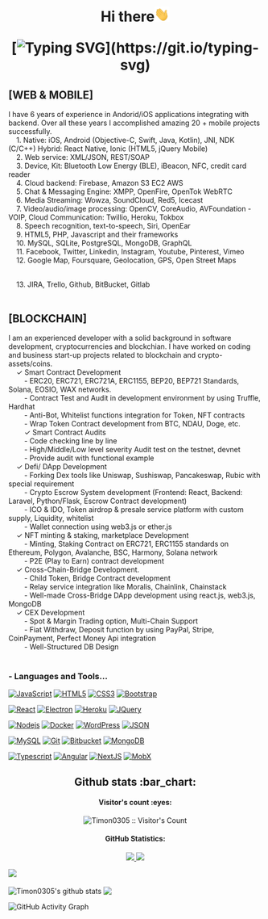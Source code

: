 <h1 align="center">Hi there<img src="https://raw.githubusercontent.com/KevinPatel04/KevinPatel04/master/Hi.gif" width="30px">

[![Typing SVG](https://readme-typing-svg.herokuapp.com?font=Architects+Daughter&color=7AF79A&size=30&lines=Hey!+I+am+software+developer;I+am+blockchain+Developer...;)](https://git.io/typing-svg)
  
  
  
  
</h1>

<h2>[WEB & MOBILE]</h2>  
 I have 6 years of experience  in Andorid/iOS applications integrating with backend. Over all these years I accomplished amazing 20 + mobile projects successfully.

 <br>
    &nbsp; &nbsp;    1. Native: iOS, Android (Objective-C, Swift, Java, Kotlin), JNI, NDK (C/C++)
         Hybrid: React Native, Ionic (HTML5, jQuery Mobile)
    
 <br>
    &nbsp; &nbsp;     2.  Web service: XML/JSON, REST/SOAP
  
<br>
   &nbsp; &nbsp;       3. Device, Kit: Bluetooth Low Energy (BLE), iBeacon, NFC, credit card reader
 
 <br>
    &nbsp; &nbsp;      4.  Cloud backend: Firebase, Amazon S3 EC2 AWS
   
 <br>
    &nbsp; &nbsp;    5. Chat & Messaging Engine: XMPP, OpenFire, OpenTok WebRTC
 
  <br>
     &nbsp; &nbsp;     6.  Media Streaming: Wowza, SoundCloud, Red5, Icecast

 <br>
    &nbsp; &nbsp;       7. Video/audio/image processing: OpenCV, CoreAudio, AVFoundation   - VOIP, Cloud 
	Communication: Twillio, Heroku, Tokbox

 <br>
    &nbsp; &nbsp;    8. Speech recognition, text-to-speech, Siri, OpenEar
  
 <br>
    &nbsp; &nbsp;     9. HTML5, PHP, Javascript and their frameworks
 
 <br>
    &nbsp; &nbsp;     10.  MySQL, SQLite, PostgreSQL, MongoDB, GraphQL

 <br>
    &nbsp; &nbsp;    11. Facebook, Twitter, Linkedin, Instagram, Youtube, Pinterest, Vimeo
  
 <br>
    &nbsp; &nbsp;     12. Google Map, Foursquare, Geolocation, GPS, Open Street Maps
 

 <br>    &nbsp; &nbsp;     13. JIRA, Trello, Github, BitBucket, Gitlab
<br>    &nbsp; &nbsp;

<h2>[BLOCKCHAIN]</h2>
I am an experienced developer with a solid background in software development, cryptocurrencies and blockchian. 
I have worked on coding and business start-up projects related to blockchain and crypto-assets/coins.
<br>
   &nbsp; &nbsp;    ✓ Smart Contract Development
   <br>
    &nbsp; &nbsp;  &nbsp; &nbsp; 
 - ERC20, ERC721, ERC721A, ERC1155, BEP20, BEP721 Standards, Solana, EOSIO, WAX networks.
 <br>
    &nbsp; &nbsp;  &nbsp; &nbsp; 
 - Contract Test and Audit in development environment by using Truffle, Hardhat
 <br>
    &nbsp; &nbsp;  &nbsp; &nbsp; 
 - Anti-Bot, Whitelist functions integration for Token, NFT contracts
<br>
    &nbsp; &nbsp;  &nbsp; &nbsp; 
 - Wrap Token Contract development from BTC, NDAU, Doge, etc.

<br>
    &nbsp; &nbsp;  &nbsp; &nbsp; 
✓ Smart Contract Audits

<br>
    &nbsp; &nbsp;  &nbsp; &nbsp; 
 - Code checking line by line

<br>
    &nbsp; &nbsp;  &nbsp; &nbsp; 
 - High/Middle/Low level severity Audit test on the testnet, devnet

<br>
    &nbsp; &nbsp;  &nbsp; &nbsp; 
 - Provide audit with functional example

<br>
    &nbsp; &nbsp; 
✓ Defi/ DApp Development

<br>
    &nbsp; &nbsp;  &nbsp; &nbsp; 
 - Forking Dex tools like Uniswap, Sushiswap, Pancakeswap, Rubic with special requirement

<br>
    &nbsp; &nbsp;  &nbsp; &nbsp; 
 - Crypto Escrow System development (Frontend: React, Backend: Laravel, Python/Flask, Escrow Contract development)

<br>
    &nbsp; &nbsp;  &nbsp; &nbsp; 
 - ICO & IDO, Token airdrop & presale service platform with custom supply, Liquidity, whitelist

<br>
    &nbsp; &nbsp;  &nbsp; &nbsp; 
 - Wallet connection using web3.js or ether.js

<br>
    &nbsp; &nbsp;  
✓ NFT minting & staking, marketplace Development

<br>
    &nbsp; &nbsp;  &nbsp; &nbsp; 
 - Minting, Staking Contract on ERC721, ERC1155 standards on Ethereum, Polygon, Avalanche, BSC, Harmony, Solana network

<br>
    &nbsp; &nbsp;  &nbsp; &nbsp; 
 -  P2E (Play to Earn) contract development

<br>
    &nbsp; &nbsp; 
✓ Cross-Chain-Bridge Development.

<br>
    &nbsp; &nbsp;  &nbsp; &nbsp; 
 - Child Token, Bridge Contract development

<br>
    &nbsp; &nbsp;  &nbsp; &nbsp; 
 - Relay service integration like Moralis, Chainlink, Chainstack

<br>
    &nbsp; &nbsp;  &nbsp; &nbsp; 
 - Well-made Cross-Bridge DApp development using react.js, web3.js, MongoDB

<br>
    &nbsp; &nbsp;  
 ✓ CEX Development 
 
 <br>
    &nbsp; &nbsp;  &nbsp; &nbsp; 
 - Spot & Margin Trading option, Multi-Chain Support

<br>
    &nbsp; &nbsp;  &nbsp; &nbsp; 
 - Fiat Withdraw, Deposit function by using PayPal, Stripe, CoinPayment, Perfect Money Api integration

<br>
    &nbsp; &nbsp;  &nbsp; &nbsp; 
 - Well-Structured DB Design

<br>
    &nbsp; &nbsp; 





### - Languages and Tools...

<p align="center">

  [![JavaScript](https://img.shields.io/badge/-JavaScript-black?style=flat&logo=javascript&link=https://github.com/BRdhanani)](https://github.com/Timon0305) 
  [![HTML5](https://img.shields.io/badge/-HTML5-E34F26?style=flat&logo=html5&logoColor=white&link=https://github.com/BRdhanani)](https://github.com/Timon0305) 
  [![CSS3](https://img.shields.io/badge/-CSS3-1572B6?style=flat&logo=css3&link=https://github.com/BRdhanani)](https://github.com/Timon0305) 
  [![Bootstrap](https://img.shields.io/badge/-Bootstrap-563D7C?style=flat&logo=bootstrap&link=https://github.com/BRdhanani)](https://github.com/Timon0305) 
  
  [![React](https://img.shields.io/badge/-React-black?style=flat&logo=react&link=https://github.com/BRdhanani)](https://github.com/Timon0305) 
  [![Electron](https://img.shields.io/badge/-Electron-gray?style=flat&logo=electron&link=https://github.com/BRdhanani)](https://github.com/Timon0305) 
  [![Heroku](https://img.shields.io/badge/-Heroku-gray?style=flat&logo=heroku&link=https://github.com/BRdhanani)](https://github.com/Timon0305) 
  [![JQuery](https://img.shields.io/badge/-JQuery-blue?style=flat&logo=jquery&link=https://github.com/BRdhanani)](https://github.com/Timon0305) 
  
  [![Nodejs](https://img.shields.io/badge/-Nodejs-green?style=flat&logo=Node.js&link=https://github.com/BRdhanani)](https://github.com/Timon0305) 
  [![Docker](https://img.shields.io/badge/-Docker-black?style=flat&logo=docker&link=https://github.com/BRdhanani)](https://github.com/Timon0305) 
  [![WordPress](https://img.shields.io/badge/-WordPress-blue?style=flat&logo=wordpress&link=https://github.com/BRdhanani)](https://github.com/Timon0305) 
  [![JSON](https://img.shields.io/badge/-json-02569B?style=flat&logo=json&link=https://github.com/BRdhanani)](https://github.com/Timon0305)
  
  [![MySQL](https://img.shields.io/badge/-MySQL-black?style=flat&logo=mysql&link=https://github.com/BRdhanani)](https://github.com/Timon0305)
  [![Git](https://img.shields.io/badge/-Git-black?style=flat&logo=git&link=https://github.com/BRdhanani)](https://github.com/BRdhanani) 
  [![Bitbucket](https://img.shields.io/badge/-Bitbucket-blue?style=flat&logo=bitbucket&link=https://github.com/BRdhanani)](https://github.com/Timon0305)
  [![MongoDB](https://img.shields.io/badge/-MongoDB-FCA121?style=flat&logo=mongodb&link=https://github.com/BRdhanani)](https://gitlab.com/Timon0305) 
  
  [![Typescript](https://img.shields.io/badge/-TypeScript-white?style=flat&logo=typescript&link=https://github.com/BRdhanani)](https://github.com/Timon0305)
  [![Angular](https://img.shields.io/badge/-Angular-red?style=flat&logo=angular&link=https://github.com/BRdhanani)](https://github.com/Timon0305) 
  [![NextJS](https://img.shields.io/badge/-NextJS-black?style=flat&logo=nextjs&link=https://github.com/BRdhanani)](https://github.com/Timon0305)
  [![MobX](https://img.shields.io/badge/-MobX-gray?style=flat&logo=mobx&link=https://github.com/BRdhanani)](https://gitlab.com/Timon0305) 

</p>

<h2 align="center">Github stats :bar_chart:</h2>

<h4 align="center">Visitor's count :eyes:</h4>

<p align="center"><img src="https://profile-counter.glitch.me/{Timon0305}/count.svg" alt="Timon0305 :: Visitor's Count" /></p>

<h4 align="center">GitHub Statistics:</h4>
<p align="center">
<a href="https://github.com/Timon0305">
  <img height="180em" src="https://github-readme-stats-eight-theta.vercel.app/api?username=Timon0305&show_icons=true&theme=algolia&include_all_commits=true&count_private=true"/>
  <img height="180em" src="https://github-readme-stats-eight-theta.vercel.app/api/top-langs/?username=Timon0305&layout=compact&langs_count=8&theme=algolia"/>
</a>

   ![](https://github-readme-streak-stats.herokuapp.com/?user=Timon0305&theme=radical&hide_border=true)
</p>

<img align="center" src="https://github-readme-stats.vercel.app/api?username=Timon0305&show_icons=true&include_all_commits=true&theme=radical" alt="Timon0305's github stats" />
<img align="center" src="https://github-readme-stats.vercel.app/api/top-langs/?username=Timon0305&layout=compact&theme=radical" />



<p align="centre">
 
![GitHub Activity Graph](https://activity-graph.herokuapp.com/graph?username=Timon0305&bg_color=000000&color=4fff67&line=4fff67&point=ffffff&area=true&hide_border=true)  
</p>
